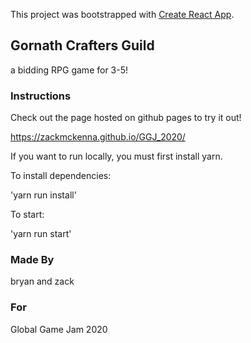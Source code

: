 This project was bootstrapped with [Create React App](https://github.com/facebook/create-react-app).

## Gornath Crafters Guild

a bidding RPG game for 3-5!

### Instructions

Check out the page hosted on github pages to try it out!

https://zackmckenna.github.io/GGJ_2020/

If you want to run locally, you must first install yarn.

To install dependencies:

'yarn run install'

To start:

'yarn run start'

### Made By

bryan and zack

### For

Global Game Jam 2020

